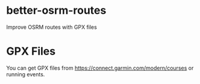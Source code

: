 # better-osrm-routes

Improve OSRM routes with GPX files

# GPX Files

You can get GPX files from https://connect.garmin.com/modern/courses or running events.
